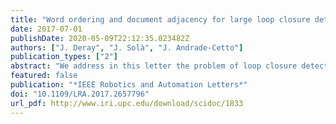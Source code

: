 ```yaml
---
title: "Word ordering and document adjacency for large loop closure detection in 2D laser maps"
date: 2017-07-01
publishDate: 2020-05-09T22:12:35.023482Z
authors: ["J. Deray", "J. Solà", "J. Andrade-Cetto"]
publication_types: ["2"]
abstract: "We address in this letter the problem of loop closure detection for laser-based simultaneous localization and mapping (SLAM) of very large areas. Consistent with the state of the art, the map is encoded as a graph of poses, and to cope with very large mapping capabilities, loop closures are asserted by comparing the features extracted from a query laser scan against a previously acquired corpus of scan features using a bag-of-words (BoW) scheme. Two contributions are here presented. First, to benefit from the graph topology, feature frequency scores in the BoW are computed not only for each individual scan but also from neighboring scans in the SLAM graph. This has the effect of enforcing neighbor relational information during document matching. Second, a weak geometric check that takes into account feature ordering and occlusions is introduced that substantially improves loop closure detection performance. The two contributions are evaluated both separately and jointly on four common SLAM datasets and are shown to improve the state-of-the-art performance both in terms of precision and recall in most of the cases. Moreover, our current implementation is designed to work at nearly frame rate, allowing loop closure query resolution at nearly 22 Hz for the best case scenario and 2 Hz for the worst case scenario."
featured: false
publication: "*IEEE Robotics and Automation Letters*"
doi: "10.1109/LRA.2017.2657796"
url_pdf: http://www.iri.upc.edu/download/scidoc/1833
---
```

